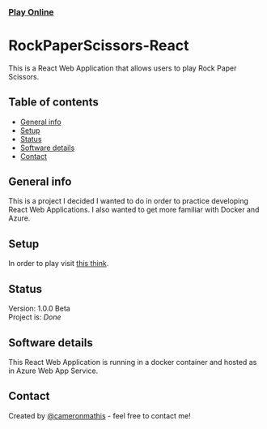 ### [Play Online](https://rockpaperscissors-cameronmathis.azurewebsites.net/)

# RockPaperScissors-React

This is a React Web Application that allows users to play Rock Paper Scissors.

## Table of contents

- [General info](#general-info)
- [Setup](#setup)
- [Status](#status)
- [Software details](#Software-details)
- [Contact](#contact)

## General info

This is a project I decided I wanted to do in order to practice developing React Web Applications. I also wanted to get more familiar with Docker and Azure.

## Setup

In order to play visit [this think](https://rockpaperscissors-cameronmathis.azurewebsites.net/).

## Status

Version: 1.0.0 Beta <br/>
Project is: _Done_

## Software details

This React Web Application is running in a docker container and hosted as in Azure Web App Service.

## Contact

Created by [@cameronmathis](https://github.com/cameronmathis/) - feel free to contact me!
